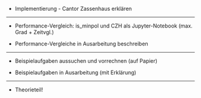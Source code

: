 - Implementierung - Cantor Zassenhaus erklären
----------

- Performance-Vergleich: is_minpol und CZH als Jupyter-Notebook (max. Grad + Zeitvgl.)

- Performance-Vergleiche in Ausarbeitung beschreiben
----------

- Beispielaufgaben aussuchen und vorrechnen (auf Papier)

- Beispielaufgaben in Ausarbeitung (mit Erklärung)
----------

- Theorieteil!


